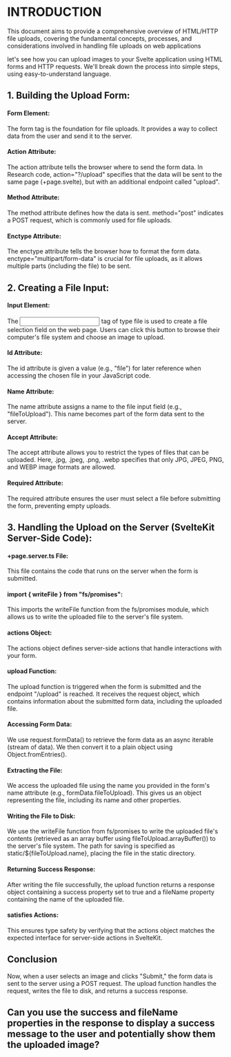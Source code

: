 # INTRODUCTION
This document aims to provide a comprehensive overview of HTML/HTTP file uploads, covering the fundamental concepts, processes, and considerations involved in handling file uploads on web applications

let's  see how you can upload images to your Svelte application using HTML forms and HTTP requests. We'll break down the process into simple steps, using easy-to-understand language.

## 1. Building the Upload Form:

#### Form Element: 
The form tag is the foundation for file uploads. It provides a way to collect data from the user and send it to the server.
#### Action Attribute: 
The action attribute tells the browser where to send the form data. In Research code, action="?/upload" specifies that the data will be sent to the same page (+page.svelte), but with an additional endpoint called "upload".
#### Method Attribute: 
The method attribute defines how the data is sent. method="post" indicates a POST request, which is commonly used for file uploads.
#### Enctype Attribute: 
The enctype attribute tells the browser how to format the form data. enctype="multipart/form-data" is crucial for file uploads, as it allows multiple parts (including the file) to be sent.

## 2. Creating a File Input:

#### Input Element: 
The <input> tag of type file is used to create a file selection field on the web page. Users can click this button to browse their computer's file system and choose an image to upload.
#### Id Attribute: 
The id attribute is given a value (e.g., "file") for later reference when accessing the chosen file in your JavaScript code.
#### Name Attribute: 
The name attribute assigns a name to the file input field (e.g., "fileToUpload"). This name becomes part of the form data sent to the server.
#### Accept Attribute: 
The accept attribute allows you to restrict the types of files that can be uploaded. Here, .jpg, .jpeg, .png, .webp specifies that only JPG, JPEG, PNG, and WEBP image formats are allowed.
#### Required Attribute: 
The required attribute ensures the user must select a file before submitting the form, preventing empty uploads.

## 3. Handling the Upload on the Server (SvelteKit Server-Side Code):

#### +page.server.ts File: 
This file contains the code that runs on the server when the form is submitted.
#### import { writeFile } from "fs/promises": 
This imports the writeFile function from the fs/promises module, which allows us to write the uploaded file to the server's file system.
#### actions Object: 
The actions object defines server-side actions that handle interactions with your form.
#### upload Function: 
The upload function is triggered when the form is submitted and the endpoint "/upload" is reached. It receives the request object, which contains information about the submitted form data, including the uploaded file.
#### Accessing Form Data: 
We use request.formData() to retrieve the form data as an async iterable (stream of data). We then convert it to a plain object using Object.fromEntries().
#### Extracting the File: 
We access the uploaded file using the name you provided in the form's name attribute (e.g., formData.fileToUpload). This gives us an object representing the file, including its name and other properties.
#### Writing the File to Disk: 
We use the writeFile function from fs/promises to write the uploaded file's contents (retrieved as an array buffer using fileToUpload.arrayBuffer()) to the server's file system. The path for saving is specified as static/${fileToUpload.name}, placing the file in the static directory.
#### Returning Success Response: 
After writing the file successfully, the upload function returns a response object containing a success property set to true and a fileName property containing the name of the uploaded file.
#### satisfies Actions: 
This ensures type safety by verifying that the actions object matches the expected interface for server-side actions in SvelteKit.

## Conclusion

Now, when a user selects an image and clicks "Submit," the form data is sent to the server using a POST request.
The upload function handles the request, writes the file to disk, and returns a success response.
## Can you use the success and fileName properties in the response to display a success message to the user and potentially show them the uploaded image?
